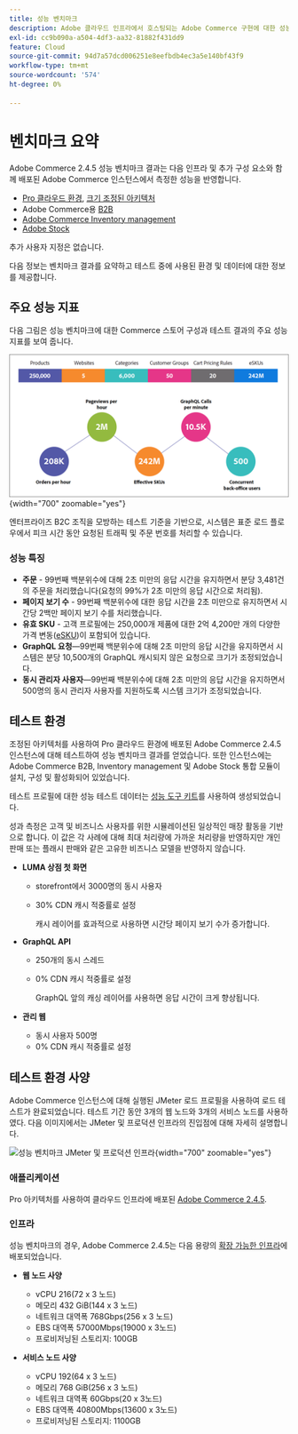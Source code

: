 ```yaml
---
title: 성능 벤치마크
description: Adobe 클라우드 인프라에서 호스팅되는 Adobe Commerce 구현에 대한 성능 벤치마크 결과를 검토합니다.
exl-id: cc9b090a-a504-4df3-aa32-81882f431dd9
feature: Cloud
source-git-commit: 94d7a57dcd006251e8eefbdb4ec3a5e140bf43f9
workflow-type: tm+mt
source-wordcount: '574'
ht-degree: 0%

---
```


# 벤치마크 요약

Adobe Commerce 2.4.5 성능 벤치마크 결과는 다음 인프라 및 추가 구성 요소와 함께 배포된 Adobe Commerce 인스턴스에서 측정한 성능을 반영합니다.
- [Pro 클라우드 환경](https://experienceleague.adobe.com/docs/commerce-cloud-service/user-guide/architecture/pro-architecture.html), [크기 조정된 아키텍처](https://experienceleague.adobe.com/docs/commerce-cloud-service/user-guide/architecture/scaled-architecture.html)
- Adobe Commerce용 [B2B](https://experienceleague.adobe.com/docs/commerce-admin/b2b/introduction.html)
- [Adobe Commerce Inventory management](https://experienceleague.adobe.com/docs/commerce-admin/inventory/introduction.html)
- [Adobe Stock](https://experienceleague.adobe.com/docs/commerce-admin/content-design/media/adobe-stock/adobe-stock.html)

추가 사용자 지정은 없습니다.

다음 정보는 벤치마크 결과를 요약하고 테스트 중에 사용된 환경 및 데이터에 대한 정보를 제공합니다.

## 주요 성능 지표

다음 그림은 성능 벤치마크에 대한 Commerce 스토어 구성과 테스트 결과의 주요 성능 지표를 보여 줍니다.

![성능 벤치마크 JMeter 및 프로덕션 인프라](../../../assets/performance/images/performance-benchmark-kpis-245-cloud.png){width="700" zoomable="yes"}

엔터프라이즈 B2C 조직을 모방하는 테스트 기준을 기반으로, 시스템은 표준 로드 플로우에서 피크 시간 동안 요청된 트래픽 및 주문 번호를 처리할 수 있습니다.

### 성능 특징

- **주문** - 99번째 백분위수에 대해 2초 미만의 응답 시간을 유지하면서 분당 3,481건의 주문을 처리했습니다(요청의 99%가 2초 미만의 응답 시간으로 처리됨).
- **페이지 보기 수** - 99번째 백분위수에 대한 응답 시간을 2초 미만으로 유지하면서 시간당 2백만 페이지 보기 수를 처리했습니다.
- **유효 SKU** - 고객 프로필에는 250,000개 제품에 대한 2억 4,200만 개의 다양한 가격 변동(<a href="https://experienceleague.adobe.com/docs/commerce-operations/implementation-playbook/best-practices/planning/product-sku-limits.html">eSKU</a>)이 포함되어 있습니다.
- **GraphQL 요청**—99번째 백분위수에 대해 2초 미만의 응답 시간을 유지하면서 시스템은 분당 10,500개의 GraphQL 캐시되지 않은 요청으로 크기가 조정되었습니다.
- **동시 관리자 사용자**—99번째 백분위수에 대해 2초 미만의 응답 시간을 유지하면서 500명의 동시 관리자 사용자를 지원하도록 시스템 크기가 조정되었습니다.

## 테스트 환경

조정된 아키텍처를 사용하여 Pro 클라우드 환경에 배포된 Adobe Commerce 2.4.5 인스턴스에 대해 테스트하여 성능 벤치마크 결과를 얻었습니다. 또한 인스턴스에는 Adobe Commerce B2B, Inventory management 및 Adobe Stock 통합 모듈이 설치, 구성 및 활성화되어 있었습니다.

테스트 프로필에 대한 성능 테스트 데이터는 <a href="https://experienceleague.adobe.com/docs/commerce-operations/configuration-guide/cli/generate-data.html">성능 도구 키트</a>를 사용하여 생성되었습니다.

성과 측정은 고객 및 비즈니스 사용자를 위한 시뮬레이션된 일상적인 매장 활동을 기반으로 합니다. 이 값은 각 사례에 대해 최대 처리량에 가까운 처리량을 반영하지만 개인 판매 또는 플래시 판매와 같은 고유한 비즈니스 모델을 반영하지 않습니다.

- **LUMA 상점 첫 화면**
   - storefront에서 3000명의 동시 사용자
   - 30% CDN 캐시 적중률로 설정

     캐시 레이어를 효과적으로 사용하면 시간당 페이지 보기 수가 증가합니다.

- **GraphQL API**
   - 250개의 동시 스레드
   - 0% CDN 캐시 적중률로 설정

     GraphQL 앞의 캐싱 레이어를 사용하면 응답 시간이 크게 향상됩니다.

- **관리 웹**
   - 동시 사용자 500명
   - 0% CDN 캐시 적중률로 설정

## 테스트 환경 사양

Adobe Commerce 인스턴스에 대해 실행된 JMeter 로드 프로필을 사용하여 로드 테스트가 완료되었습니다. 테스트 기간 동안 3개의 웹 노드와 3개의 서비스 노드를 사용하였다. 다음 이미지에서는 JMeter 및 프로덕션 인프라의 진입점에 대해 자세히 설명합니다.

![성능 벤치마크 JMeter 및 프로덕션 인프라](https://git.corp.adobe.com/storage/user/43354/files/4d801e3e-96b7-4193-b94f-12571263b495){width="700" zoomable="yes"}

### 애플리케이션

Pro 아키텍처를 사용하여 클라우드 인프라에 배포된 <a href="https://experienceleague.adobe.com/docs/commerce-operations/release/notes/adobe-commerce/2-4-5.html">Adobe Commerce 2.4.5</a>.

### 인프라

성능 벤치마크의 경우, Adobe Commerce 2.4.5는 다음 용량의 [확장 가능한 인프라](https://experienceleague.adobe.com/docs/commerce-cloud-service/user-guide/architecture/scaled-architecture.html)에 배포되었습니다.

- **웹 노드 사양**
   - vCPU 216(72 x 3 노드)
   - 메모리 432 GiB(144 x 3 노드)
   - 네트워크 대역폭 768Gbps(256 x 3 노드)
   - EBS 대역폭 57000Mbps(19000 x 3노드)
   - 프로비저닝된 스토리지: 100GB

- **서비스 노드 사양**
   - vCPU 192(64 x 3 노드)
   - 메모리 768 GiB(256 x 3 노드)
   - 네트워크 대역폭 60Gbps(20 x 3노드)
   - EBS 대역폭 40800Mbps(13600 x 3노드)
   - 프로비저닝된 스토리지: 1100GB
